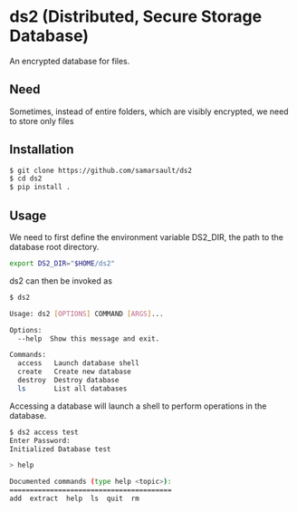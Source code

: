 # ds2 (Distributed, Secure Storage Database)

An encrypted database for files.

## Need
Sometimes, instead of entire folders, which are visibly encrypted, we need to store only files

## Installation

```sh
$ git clone https://github.com/samarsault/ds2
$ cd ds2
$ pip install .
```

## Usage

We need to first define the environment variable DS2_DIR, the path to the database root directory.

```sh
export DS2_DIR="$HOME/ds2" 
```

ds2 can then be invoked as

```sh
$ ds2

Usage: ds2 [OPTIONS] COMMAND [ARGS]...

Options:
  --help  Show this message and exit.

Commands:
  access   Launch database shell
  create   Create new database
  destroy  Destroy database
  ls       List all databases
```

Accessing a database will launch a shell to perform operations in the database.

```sh
$ ds2 access test
Enter Password:
Initialized Database test

> help

Documented commands (type help <topic>):
========================================
add  extract  help  ls  quit  rm

```
